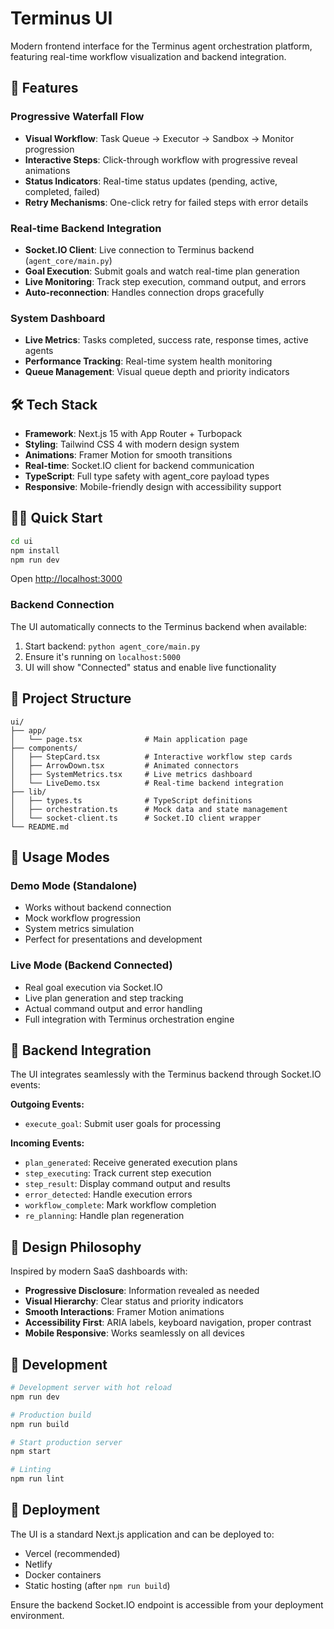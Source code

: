# Terminus UI

Modern frontend interface for the Terminus agent orchestration platform, featuring real-time workflow visualization and backend integration.

## 🚀 Features

### Progressive Waterfall Flow
- **Visual Workflow**: Task Queue → Executor → Sandbox → Monitor progression
- **Interactive Steps**: Click-through workflow with progressive reveal animations
- **Status Indicators**: Real-time status updates (pending, active, completed, failed)
- **Retry Mechanisms**: One-click retry for failed steps with error details

### Real-time Backend Integration
- **Socket.IO Client**: Live connection to Terminus backend (`agent_core/main.py`)
- **Goal Execution**: Submit goals and watch real-time plan generation
- **Live Monitoring**: Track step execution, command output, and errors
- **Auto-reconnection**: Handles connection drops gracefully

### System Dashboard
- **Live Metrics**: Tasks completed, success rate, response times, active agents
- **Performance Tracking**: Real-time system health monitoring
- **Queue Management**: Visual queue depth and priority indicators

## 🛠 Tech Stack

- **Framework**: Next.js 15 with App Router + Turbopack
- **Styling**: Tailwind CSS 4 with modern design system
- **Animations**: Framer Motion for smooth transitions
- **Real-time**: Socket.IO client for backend communication
- **TypeScript**: Full type safety with agent_core payload types
- **Responsive**: Mobile-friendly design with accessibility support

## 🏃‍♂️ Quick Start

```bash
cd ui
npm install
npm run dev
```

Open [http://localhost:3000](http://localhost:3000)

### Backend Connection
The UI automatically connects to the Terminus backend when available:
1. Start backend: `python agent_core/main.py`
2. Ensure it's running on `localhost:5000` 
3. UI will show "Connected" status and enable live functionality

## 📁 Project Structure

```
ui/
├── app/
│   └── page.tsx              # Main application page
├── components/
│   ├── StepCard.tsx          # Interactive workflow step cards
│   ├── ArrowDown.tsx         # Animated connectors
│   ├── SystemMetrics.tsx     # Live metrics dashboard
│   └── LiveDemo.tsx          # Real-time backend integration
├── lib/
│   ├── types.ts              # TypeScript definitions
│   ├── orchestration.ts      # Mock data and state management
│   └── socket-client.ts      # Socket.IO client wrapper
└── README.md
```

## 🎯 Usage Modes

### Demo Mode (Standalone)
- Works without backend connection
- Mock workflow progression
- System metrics simulation
- Perfect for presentations and development

### Live Mode (Backend Connected)
- Real goal execution via Socket.IO
- Live plan generation and step tracking
- Actual command output and error handling
- Full integration with Terminus orchestration engine

## 🔌 Backend Integration

The UI integrates seamlessly with the Terminus backend through Socket.IO events:

**Outgoing Events:**
- `execute_goal`: Submit user goals for processing

**Incoming Events:**
- `plan_generated`: Receive generated execution plans
- `step_executing`: Track current step execution
- `step_result`: Display command output and results
- `error_detected`: Handle execution errors
- `workflow_complete`: Mark workflow completion
- `re_planning`: Handle plan regeneration

## 🎨 Design Philosophy

Inspired by modern SaaS dashboards with:
- **Progressive Disclosure**: Information revealed as needed
- **Visual Hierarchy**: Clear status and priority indicators  
- **Smooth Interactions**: Framer Motion animations
- **Accessibility First**: ARIA labels, keyboard navigation, proper contrast
- **Mobile Responsive**: Works seamlessly on all devices

## 🔧 Development

```bash
# Development server with hot reload
npm run dev

# Production build
npm run build

# Start production server
npm start

# Linting
npm run lint
```

## 🚀 Deployment

The UI is a standard Next.js application and can be deployed to:
- Vercel (recommended)
- Netlify
- Docker containers
- Static hosting (after `npm run build`)

Ensure the backend Socket.IO endpoint is accessible from your deployment environment.

